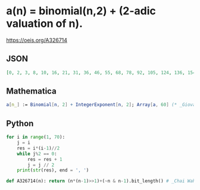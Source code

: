 # a\(n\) \= binomial\(n,2\) \+ \(2\-adic valuation of n\)\.
https://oeis.org/A326714
## JSON
```JSON
[0, 2, 3, 8, 10, 16, 21, 31, 36, 46, 55, 68, 78, 92, 105, 124, 136, 154, 171, 192, 210, 232, 253, 279, 300, 326, 351, 380, 406, 436, 465, 501, 528, 562, 595, 632, 666, 704, 741, 783, 820, 862, 903, 948, 990, 1036, 1081, 1132, 1176, 1226, 1275, 1328, 1378]
```
## Mathematica
```Mathematica
a[n_] := Binomial[n, 2] + IntegerExponent[n, 2]; Array[a, 60] (* _Giovanni Resta_, Dec 03 2019 *)
```
## Python
```Python
for i in range(1, 70):
    j = i
    res = i*(i-1)//2
    while j%2 == 0:
        res = res + 1
        j = j // 2
    print(str(res), end = ', ')
```
```Python
def A326714(n): return (n*(n-1)>>1)+(~n & n-1).bit_length() # _Chai Wah Wu_, Jul 01 2022
```
